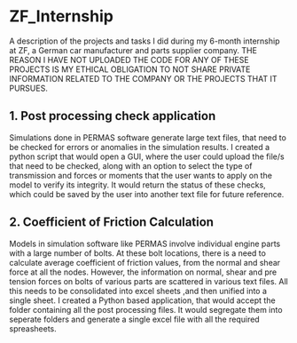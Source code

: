 # ZF_Internship
A description of the projects and tasks I did during my 6-month internship at ZF, a German car manufacturer and parts supplier company.
THE REASON I HAVE NOT UPLOADED THE CODE FOR ANY OF THESE PROJECTS IS MY ETHICAL OBLIGATION TO NOT SHARE PRIVATE INFORMATION RELATED TO THE COMPANY OR THE PROJECTS THAT IT PURSUES.
## 1. Post processing check application 
Simulations done in PERMAS software generate large text files, that need to be checked for errors or anomalies in the simulation results. I created a python script that would open a GUI, where the user could upload the file/s that need to be checked, along with an option to select the type of transmission and forces or moments that the user wants to apply on the model to verify its integrity. It would return the status of these checks, which could be saved by the user into another text file for future reference.

## 2. Coefficient of Friction Calculation
Models in simulation software like PERMAS involve individual engine parts with a large number of bolts. At these bolt locations, there is a need to calculate average coefficient of friction values, from the normal and shear force at all the nodes. However, the information on normal, shear and pre tension forces on bolts of various parts are scattered in various text files. All this needs to be consolidated into excel sheets ,and then unified into a single sheet. I created a Python based application, that would accept the folder containing all the post processing files. It would segregate them into seperate folders and generate a single excel file with all the required spreasheets.
